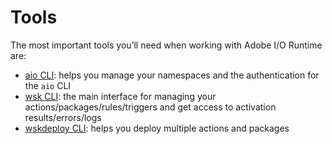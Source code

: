 # Tools

The most important tools you&rsquo;ll need when working with Adobe I/O Runtime are:

- [aio CLI](cli_install.md): helps you manage your namespaces and the authentication for the `aio` CLI
- [wsk CLI](wsk_install.md): the main interface for managing your actions/packages/rules/triggers and get access to activation results/errors/logs
- [wskdeploy CLI](wskdeploy_install.md): helps you deploy multiple actions and packages